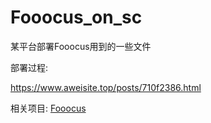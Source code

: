 # Fooocus_on_sc
某平台部署Fooocus用到的一些文件

部署过程:


https://www.aweisite.top/posts/710f2386.html

相关项目:
[Fooocus](https://github.com/lllyasviel/Fooocus)
